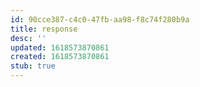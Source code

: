 ```yaml
---
id: 90cce387-c4c0-47fb-aa98-f8c74f280b9a
title: response
desc: ''
updated: 1618573870861
created: 1618573870861
stub: true
---
```


